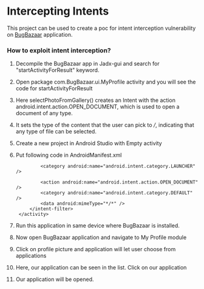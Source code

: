 # Intercepting Intents
This project can be used to create a poc for intent interception vulnerability on [BugBazaar](https://github.com/payatu/BugBazaar) application.

### How to exploit intent interception?
1. Decompile the BugBazaar app in Jadx-gui and search for "startActivityForResult" keyword.
2. Open package com.BugBazaar.ui.MyProfile activity and you will see the code for   startActivityForResult
3. Here selectPhotoFromGallery() creates an Intent with the action android.intent.action.OPEN_DOCUMENT, which is used to open a document of any type.
4. It sets the type of the content that the user can pick to */*, indicating that any type of file can be selected.
5. Create a new project in Android Studio with Empty activity


6. Put following code in AndroidManifest.xml 
  <activity
            android:name=".MainActivity"
            android:exported="true" >
            <intent-filter>
                <action android:name="android.intent.action.MAIN" />

                <category android:name="android.intent.category.LAUNCHER" />

                <action android:name="android.intent.action.OPEN_DOCUMENT" />
                <category android:name="android.intent.category.DEFAULT" />
                <data android:mimeType="*/*" />
            </intent-filter>
        </activity>

7. Run this application in same device where BugBazaar is installed.

8. Now open BugBazaar application and navigate to My Profile module
9. Click on profile picture and application will let user choose from applications
10. Here, our application can be seen in the list. Click on our application
11. Our application will be opened.
